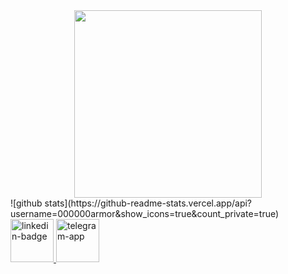 <div id="header" align="center">
  <img src="https://media.giphy.com/media/ooFWU2tmYrrtC/giphy.gif" width="300"/>
</div>
<div id="github-stats">
  ![github stats](https://github-readme-stats.vercel.app/api?username=000000armor&show_icons=true&count_private=true)
</div>
<div id="badges">
   <a href="https://www.linkedin.com/in/david-sevikian-7b2037158/">
    <img width="69" height="69" src="https://img.icons8.com/3d-plastilina/69/linkedin--v1.png" alt="linkedin-badge"/>
  </a>
  <a href="https://t.me/armor000000">
    <img width="69" height="69" src="https://img.icons8.com/fluency/96/telegram-app.png" alt="telegram-app"/>
  </a>
</div>
